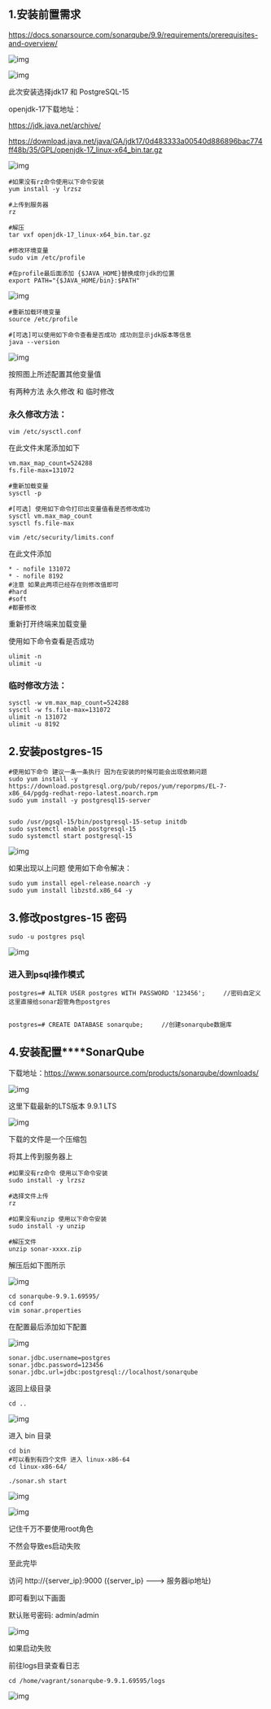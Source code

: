 ## **1.安装前置需求**

https://docs.sonarsource.com/sonarqube/9.9/requirements/prerequisites-and-overview/

![img](https://cdn.nlark.com/yuque/0/2024/png/35538885/1731329796916-0ca44949-4c00-4e15-942d-12ad2f8f5b45.png)

![img](https://cdn.nlark.com/yuque/0/2024/png/35538885/1731329796898-5302fdda-2087-4ad4-927a-9c14a35eca7e.png)

此次安装选择jdk17 和 PostgreSQL-15

openjdk-17下载地址：

<https://jdk.java.net/archive/>

<https://download.java.net/java/GA/jdk17/0d483333a00540d886896bac774ff48b/35/GPL/openjdk-17_linux-x64_bin.tar.gz>

![img](https://cdn.nlark.com/yuque/0/2024/png/35538885/1731329796996-d0b7c09b-bc54-4f91-b4d4-1b7554f6d1f6.png)

```
#如果没有rz命令使用以下命令安装
yum install -y lrzsz

#上传到服务器
rz

#解压
tar vxf openjdk-17_linux-x64_bin.tar.gz

#修改环境变量
sudo vim /etc/profile
```

```
#在profile最后面添加 {$JAVA_HOME}替换成你jdk的位置
export PATH="{$JAVA_HOME/bin}:$PATH"
```

![img](https://cdn.nlark.com/yuque/0/2024/png/35538885/1731329797009-9795b2a1-25fb-408b-b3af-dbc65cabf88d.png)

```
#重新加载环境变量
source /etc/profile

#[可选]可以使用如下命令查看是否成功 成功则显示jdk版本等信息
java --version
```

![img](https://cdn.nlark.com/yuque/0/2024/png/35538885/1731329797009-bcd8c8f7-e3b0-4cb3-b660-729955d34fc3.png)

按照图上所述配置其他变量值

有两种方法 永久修改 和 临时修改 

### 永久修改方法：

```
vim /etc/sysctl.conf
```

在此文件末尾添加如下

```
vm.max_map_count=524288
fs.file-max=131072
```

```
#重新加载变量
sysctl -p

#[可选] 使用如下命令打印出变量值看是否修改成功
sysctl vm.max_map_count
sysctl fs.file-max
```

```
vim /etc/security/limits.conf
```

在此文件添加

```
* - nofile 131072
* - nofile 8192
#注意 如果此两项已经存在则修改值即可
#hard
#soft
#都要修改
```

重新打开终端来加载变量

使用如下命令查看是否成功

```
ulimit -n
ulimit -u
```

### 临时修改方法：

```
sysctl -w vm.max_map_count=524288
sysctl -w fs.file-max=131072
ulimit -n 131072
ulimit -u 8192
```

## 2.**安装postgres-15**

```
#使用如下命令 建议一条一条执行 因为在安装的时候可能会出现依赖问题
sudo yum install -y https://download.postgresql.org/pub/repos/yum/reporpms/EL-7-x86_64/pgdg-redhat-repo-latest.noarch.rpm
sudo yum install -y postgresql15-server


sudo /usr/pgsql-15/bin/postgresql-15-setup initdb
sudo systemctl enable postgresql-15
sudo systemctl start postgresql-15
```

![img](https://cdn.nlark.com/yuque/0/2024/png/35538885/1731329797910-b4d6532f-12f2-4e16-9d1c-c81da139f370.png)

如果出现以上问题 使用如下命令解决：

```
sudo yum install epel-release.noarch -y
sudo yum install libzstd.x86_64 -y
```

## **3.修改postgres-15 密码**

```
sudo -u postgres psql
```

![img](https://cdn.nlark.com/yuque/0/2024/png/35538885/1731329798127-db54d038-2db5-46ac-b8df-b4b11a6c88e3.png)

### 进入到psql操作模式

```
postgres=# ALTER USER postgres WITH PASSWORD '123456';     //密码自定义 这里直接给sonar超管角色postgres


postgres=# CREATE DATABASE sonarqube;     //创建sonarqube数据库
```

## 4.**安装配置****SonarQube**

下载地址：<https://www.sonarsource.com/products/sonarqube/downloads/>

![img](https://cdn.nlark.com/yuque/0/2024/png/35538885/1731329798152-da8b11f1-216d-454b-b313-1aadcd169978.png)

这里下载最新的LTS版本 9.9.1 LTS

![img](https://cdn.nlark.com/yuque/0/2024/png/35538885/1731329798500-bce71775-4c93-4cc5-9c92-4664161a14d1.png)

下载的文件是一个压缩包

将其上传到服务器上

```
#如果没有rz命令 使用以下命令安装
sudo install -y lrzsz

#选择文件上传
rz

#如果没有unzip 使用以下命令安装
sudo install -y unzip

#解压文件
unzip sonar-xxxx.zip
```

解压后如下图所示

![img](https://cdn.nlark.com/yuque/0/2024/png/35538885/1731329798595-550a3016-6efb-4464-8ac9-8f7615c1804b.png)

```
cd sonarqube-9.9.1.69595/
cd conf
vim sonar.properties
```

在配置最后添加如下配置

![img](https://cdn.nlark.com/yuque/0/2024/png/35538885/1731329798616-70318f1b-5b4a-4d68-adeb-167142282c0d.png)

```
sonar.jdbc.username=postgres
sonar.jdbc.password=123456
sonar.jdbc.url=jdbc:postgresql://localhost/sonarqube
```

返回上级目录

```
cd ..
```

![img](https://cdn.nlark.com/yuque/0/2024/png/35538885/1731329798696-6f99c1b0-7f6a-4f9b-9f6b-27ef3661e55c.png)

进入 bin 目录

```
cd bin
#可以看到有四个文件 进入 linux-x86-64
cd linux-x86-64/

./sonar.sh start
```

![img](https://cdn.nlark.com/yuque/0/2024/png/35538885/1731329798867-4eba7e0b-92c3-4e4e-95b8-d26abb5856d6.png)

![img](https://cdn.nlark.com/yuque/0/2024/png/35538885/1731329799174-7ae94dcb-c054-46a5-9fe5-546eb601fffd.png)

记住千万不要使用root角色

不然会导致es启动失败

至此完毕

访问 http://{server_ip}:9000 ({server_ip} ---> 服务器ip地址)

即可看到以下画面

默认账号密码: admin/admin

![img](https://cdn.nlark.com/yuque/0/2024/png/35538885/1731329799344-01cc3c86-1286-4eca-ae3a-40f88f9adda9.png)

如果启动失败

前往logs目录查看日志

```
cd /home/vagrant/sonarqube-9.9.1.69595/logs
```

![img](https://cdn.nlark.com/yuque/0/2024/png/35538885/1731329799314-a1aefb8d-37ff-4b1f-9ad8-2e1a9dedd5a7.png)
